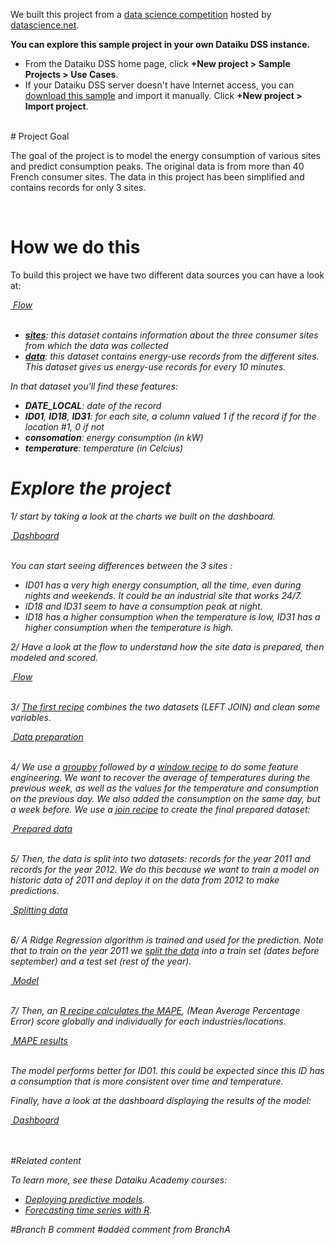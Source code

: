 We built this project from a [data science competition](https://www.datascience.net/fr/challenge/9/details) hosted by [datascience.net](https://www.datascience.net/).
<br/>

**You can explore this sample project in your own Dataiku DSS instance.**  
- From the Dataiku DSS home page, click **+New project > Sample Projects > Use Cases**.
- If your Dataiku DSS server doesn't have Internet access, you can [download this sample](https://update.dataiku.com/dss/5.0/tutorials/DKU_ENERGY_CONSUMPTION/dss-tutorial-DKU_ENERGY_CONSUMPTION.zip) and import it manually.  Click **+New project > Import project**.



<br/>
# Project Goal

The goal of the project is to model the energy consumption of various sites and predict consumption peaks. The original data is from more than 40 French consumer sites.
The data in this project has been simplified and contains records for only 3 sites.

<br/>

# How we do this

To build this project we have two different data sources you can have a look at: 

<p class="text-center">
<a href="/projects/DKU_ENERGY_CONSUMPTION/flow/"  class="btn btn-datasets-color btn-cta-big-mod"><i class="icon-dku-sample_project" class="btn-cta-big-mod-icon" />&nbsp;Flow</a><br/><br/>
</p>

- **[sites](datasets/sites/explore/)**: this dataset contains information about the three consumer sites from which the data was collected 
- **[data](datasets/data/explore/)**: this dataset contains energy-use records from the different sites. This dataset gives us energy-use records for every 10 minutes. 

In that dataset you'll find these features:

- **DATE_LOCAL**: date of the record 
- **ID01**, **ID18**, **ID31**:  for each site, a column valued 1 if the record if for the location #1, 0 if not 
- **consomation**: energy consumption (in kW) 
- **temperature**: temperature (in Celcius) 

# Explore the project

1/ start by taking a look at the charts we built on the dashboard.

<p class="text-center">
<a href="/projects/DKU_ENERGY_CONSUMPTION/dashboards/IQVACLV_sites-consumption/view/"  class="btn btn-datasets-color btn-cta-big-mod"><i class="icon-dku-sample_project" class="btn-cta-big-mod-icon" />&nbsp;Dashboard</a><br/><br/>
</p>

You can start seeing differences between the 3 sites :

* ID01 has a very high energy consumption, all the time, even during nights and weekends. It could be an industrial site that works 24/7.
* ID18 and ID31 seem to have a consumption peak at night.
* ID18 has a higher consumption when the temperature is low, ID31 has a higher consumption when the temperature is high.


2/ Have a look at the flow to understand how the site data is prepared, then modeled and scored. 

<p class="text-center">
<a href="/projects/DKU_ENERGY_CONSUMPTION/flow/"  class="btn btn-datasets-color btn-cta-big-mod"><i class="icon-dku-sample_project" class="btn-cta-big-mod-icon" />&nbsp;Flow</a><br/><br/>
</p>


3/ [The first recipe](recipes/compute_data_prepared/) combines the two datasets (LEFT JOIN) and clean some variables.

<p class="text-center">
<a href="/projects/DKU_ENERGY_CONSUMPTION/recipes/compute_data_prepared/"  class="btn btn-datasets-color btn-cta-big-mod"><i class="icon-dku-sample_project" class="btn-cta-big-mod-icon" />&nbsp;Data preparation</a><br/><br/>
</p>

4/ We use a [groupby](recipes/compute_data_prepared_by_day_and_site/) followed by a [window recipe](recipes/compute_data_prepared_lagged/) to do some feature engineering. We want to recover the average of temperatures during the previous week, as well as the values for the temperature and consumption on the previous day. We also added the consumption on the same day, but a week before. We use a [join recipe](recipes/compute_data_prepared_final/) to create the final prepared dataset:

<p class="text-center">
<a href="datasets/data_prepared_final"  class="btn btn-datasets-color btn-cta-big-mod"><i class="icon-dku-sample_project" class="btn-cta-big-mod-icon" />&nbsp;Prepared data</a><br/><br/>
</p>


5/ Then, the data is split into two datasets: records for the year 2011 and records for the year 2012. We do this because we want to train a model on historic data of 2011 and deploy it on the data from 2012 to make predictions. 

<p class="text-center">
<a href="/projects/DKU_ENERGY_CONSUMPTION/recipes/split_data_prepared_final/"  class="btn btn-datasets-color btn-cta-big-mod"><i class="icon-dku-sample_project" class="btn-cta-big-mod-icon" />&nbsp;Splitting data</a><br/><br/>
</p>

6/ A Ridge Regression algorithm is trained and used for the prediction. Note that to train on the year 2011 we [split the data](/projects/DKU_ENERGY_CONSUMPTION/analysis/X7qGHMZu/ml/p/GZt3fYls/settings/) into a train set (dates before september) and a test set (rest of the year).

<p class="text-center">
<a href="/projects/DKU_ENERGY_CONSUMPTION/savedmodels/4wUI1vp8/versions/"  class="btn btn-datasets-color btn-cta-big-mod"><i class="icon-dku-sample_project" class="btn-cta-big-mod-icon" />&nbsp;Model</a><br/><br/>
</p>

7/ Then, an [R recipe calculates the MAPE](/projects/DKU_ENERGY_CONSUMPTION/recipes/compute_scores/), (Mean Average Percentage Error) score globally and individually for each industries/locations.

<p class="text-center">
<a href="/projects/DKU_ENERGY_CONSUMPTION/datasets/scores/explore/#filters"  class="btn btn-datasets-color btn-cta-big-mod"><i class="icon-dku-sample_project" class="btn-cta-big-mod-icon" />&nbsp;MAPE results</a><br/><br/>
</p>

The model performs better for ID01. this could be expected since this ID has a consumption that is more consistent over time and temperature.

Finally, have a look at the dashboard displaying the results of the model:

<p class="text-center">
<a href="/projects/DKU_ENERGY_CONSUMPTION/dashboards/CjL20Ee_model-results/view/"  class="btn btn-datasets-color btn-cta-big-mod"><i class="icon-dku-sample_project" class="btn-cta-big-mod-icon" />&nbsp;Dashboard</a><br/><br/>
</p>

<br/>
#Related content

To learn more, see these Dataiku Academy courses:

-  [Deploying predictive models](https://academy.dataiku.com/real-time-deployment). 
-  [Forecasting time series with R](https://academy.dataiku.com/time-series-with-code-open).

#Branch B comment
#added comment from BranchA


